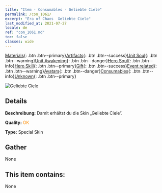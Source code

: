 ```yaml
---
title: "Item - Consumables - Geliebte Ciele"
permalink: /con_1061/
excerpt: "Era of Chaos  Geliebte Ciele"
last_modified_at: 2021-07-27
locale: de
ref: "con_1061.md"
toc: false
classes: wide
---
```

 [Materials](/ItemsDE/){: .btn .btn--primary}[Artifacts](/ItemsDE/Artifacts/){: .btn .btn--success}[Unit Soul](/ItemsDE/UnitSoul/){: .btn .btn--warning}[Unit Awakening](/ItemsDE/UnitAwakening/){: .btn .btn--danger}[Hero Soul](/ItemsDE/HeroSoul/){: .btn .btn--info}[Hero Skill](/ItemsDE/HeroSkill/){: .btn .btn--primary}[Gift](/ItemsDE/Gift/){: .btn .btn--success}[Event related](/ItemsDE/Events/){: .btn .btn--warning}[Avatars](/ItemsDE/Avatars/){: .btn .btn--danger}[Consumables](/ItemsDE/Consumables/){: .btn .btn--info}[Unknown](/ItemsDE/Unknown/){: .btn .btn--primary}

 ![Geliebte Ciele](/images/h/h_Ciele3.jpg)

## Details
 **Beschreibung:** Damit erhältst du die Skin „Geliebte Ciele“.

 **Quality:** <span style="color: #FF8C00">OK</span>

 **Type:** Special Skin

## Gather

  None

## This item contains:

  None

